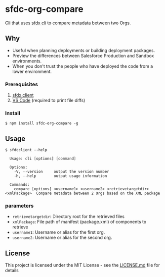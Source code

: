 # sfdc-org-compare

Cli that uses [sfdx cli](https://developer.salesforce.com/tools/sfdxcli) to compare metadata between two Orgs.

## Why

- Useful when planning deployments or building deployment packages.
- Preview the differences between Salesforce Production and Sandbox environments.
- When you don't trust the people who have deployed the code from a lower environment.

### Prerequisites

1. [sfdx client](https://developer.salesforce.com/tools/sfdxcli)
1. [VS Code](https://code.visualstudio.com/) (required to print file diffs)

### Install

```
$ npm install sfdc-org-compare -g
```

## Usage

```
$ sfdcclient --help

  Usage: cli [options] [command]

  Options:
    -V, --version     output the version number
    -h, --help        output usage information

  Commands:
    compare [options] <username1> <username2> <retrievetargetdir> <xmlPackage>  Compare metadata between 2 Orgs based on the XML package

```

### parameters

- `retrievetargetdir`: Directory root for the retrieved files
- `xmlPackage`: File path of manifest (package.xml) of components to retrieve
- `username1`: Username or alias for the first org.
- `username2`: Username or alias for the second org.

## License

This project is licensed under the MIT License - see the [LICENSE.md](LICENSE.md) file for details
